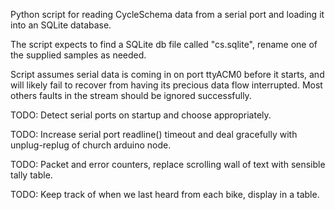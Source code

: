 Python script for reading CycleSchema data from a serial port and loading it into an SQLite database.

The script expects to find a SQLite db file called "cs.sqlite", rename one of the supplied samples as needed.

Script assumes serial data is coming in on port ttyACM0 before it starts, and will likely fail to recover from having its precious data flow interrupted. Most others faults in the stream should be ignored successfully.

TODO: Detect serial ports on startup and choose appropriately.

TODO: Increase serial port readline() timeout and deal gracefully with unplug-replug of church arduino node.

TODO: Packet and error counters, replace scrolling wall of text with sensible tally table.

TODO: Keep track of when we last heard from each bike, display in a table.
